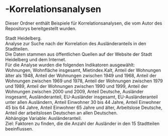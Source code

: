 # -Korrelationsanalysen
Dieser Ordner enthält Beispiele für Korrelationsanalysen, die vom Autor des Repositorys bereitgestellt wurden.

Stadt Heidelberg.  
Analyse zur Suche nach der Korrelation des Ausländeranteils in den Stadtteilen.  
Die Daten stammen aus öffentlichen Quellen auf der Website der Stadt Heidelberg und dem Internet.  
Für die Analyse wurden die folgenden Indikatoren ausgewählt:  
Wohnungen, Wohnfläche insgesamt, Mietindex.Kalt, Anteil der Wohnungen älter als 1948, Anteil der Wohnungen zwischen 1949 und 1968, Anteil der Wohnungen zwischen 1969 und 1978, Anteil der Wohnungen zwischen 1979 und 1989, Anteil der Wohnungen zwischen 1990 und 1999, Anteil der Wohnungen zwischen 2000 und 2009, Anteil Deutsche, Ausländer insgesamt, Ausländeranteil, EU-Ausländer insgesamt, EU-Ausländeranteil unter allen Ausländern, Anteil Einwohner 30 bis 44 Jahre, Anteil Einwohner 45 bis 64 Jahre, Anteil Einwohner 65 Jahre und älter, Arbeitslose Deutsche, Anteil der arbeitslosen Deutschen an allen Deutschen.  
Abhängige Variable: Ausländeranteil.  
Ziel: Faktoren zu finden, die die Anzahl der Ausländer in den 15 Stadtteilen beeinflussen.
